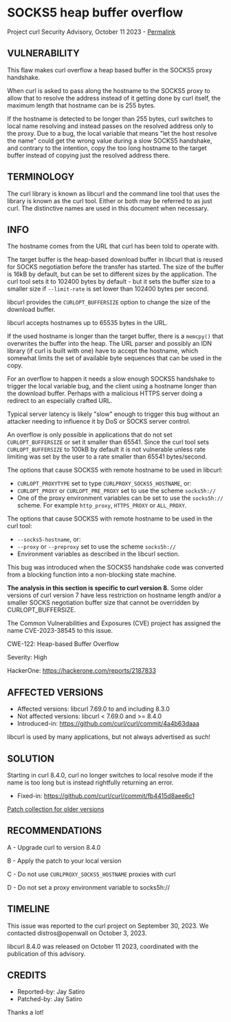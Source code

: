 SOCKS5 heap buffer overflow
===========================

Project curl Security Advisory, October 11 2023 -
[Permalink](https://curl.se/docs/CVE-2023-38545.html)

VULNERABILITY
-------------

This flaw makes curl overflow a heap based buffer in the SOCKS5 proxy
handshake.

When curl is asked to pass along the hostname to the SOCKS5 proxy to allow
that to resolve the address instead of it getting done by curl itself, the
maximum length that hostname can be is 255 bytes.

If the hostname is detected to be longer than 255 bytes, curl switches to
local name resolving and instead passes on the resolved address only to the
proxy. Due to a bug, the local variable that means "let the host resolve the
name" could get the wrong value during a slow SOCKS5 handshake, and contrary
to the intention, copy the too long hostname to the target buffer instead of
copying just the resolved address there.

TERMINOLOGY
-----------

The curl library is known as libcurl and the command line tool that uses the
library is known as the curl tool. Either or both may be referred to as just
curl. The distinctive names are used in this document when necessary.

INFO
----

The hostname comes from the URL that curl has been told to operate with.

The target buffer is the heap-based download buffer in libcurl that is reused
for SOCKS negotiation before the transfer has started. The size of the buffer
is 16kB by default, but can be set to different sizes by the application. The
curl tool sets it to 102400 bytes by default - but it sets the buffer size to
a smaller size if `--limit-rate` is set lower than 102400 bytes per second.

libcurl provides the `CURLOPT_BUFFERSIZE` option to change the size of the
download buffer.

libcurl accepts hostnames up to 65535 bytes in the URL.

If the used hostname is longer than the target buffer, there is a `memcpy()`
that overwrites the buffer into the heap. The URL parser and possibly an IDN
library (if curl is built with one) have to accept the hostname, which
somewhat limits the set of available byte sequences that can be used in the
copy.

For an overflow to happen it needs a slow enough SOCKS5 handshake to trigger
the local variable bug, and the client using a hostname longer than the
download buffer. Perhaps with a malicious HTTPS server doing a redirect to an
especially crafted URL.

Typical server latency is likely "slow" enough to trigger this bug without an
attacker needing to influence it by DoS or SOCKS server control.

An overflow is only possible in applications that do not set
`CURLOPT_BUFFERSIZE` or set it smaller than 65541. Since the curl tool sets
`CURLOPT_BUFFERSIZE` to 100kB by default it is not vulnerable unless rate
limiting was set by the user to a rate smaller than 65541 bytes/second.

The options that cause SOCKS5 with remote hostname to be used in libcurl:
- `CURLOPT_PROXYTYPE` set to type `CURLPROXY_SOCKS5_HOSTNAME`, or:
- `CURLOPT_PROXY` or `CURLOPT_PRE_PROXY` set to use the scheme `socks5h://`
- One of the proxy environment variables can be set to use the `socks5h://`
  scheme. For example `http_proxy`, `HTTPS_PROXY` or `ALL_PROXY`.

The options that cause SOCKS5 with remote hostname to be used in the curl tool:
- `--socks5-hostname`, or:
- `--proxy` or `--preproxy` set to use the scheme `socks5h://`
- Environment variables as described in the libcurl section.

This bug was introduced when the SOCKS5 handshake code was converted from a
blocking function into a non-blocking state machine.

**The analysis in this section is specific to curl version 8.** Some older
versions of curl version 7 have less restriction on hostname length and/or a
smaller SOCKS negotiation buffer size that cannot be overridden by
CURLOPT_BUFFERSIZE.

The Common Vulnerabilities and Exposures (CVE) project has assigned the name
CVE-2023-38545 to this issue.

CWE-122: Heap-based Buffer Overflow

Severity: High

HackerOne: https://hackerone.com/reports/2187833

AFFECTED VERSIONS
-----------------

- Affected versions: libcurl 7.69.0 to and including 8.3.0
- Not affected versions: libcurl < 7.69.0 and >= 8.4.0
- Introduced-in: https://github.com/curl/curl/commit/4a4b63daaa

libcurl is used by many applications, but not always advertised as such!

SOLUTION
--------

Starting in curl 8.4.0, curl no longer switches to local resolve mode if the
name is too long but is instead rightfully returning an error.

- Fixed-in: https://github.com/curl/curl/commit/fb4415d8aee6c1

[Patch collection for older versions](https://curl.se/docs/CVE-2023-38545_patches.zip)

RECOMMENDATIONS
---------------

 A - Upgrade curl to version 8.4.0

 B - Apply the patch to your local version

 C - Do not use `CURLPROXY_SOCKS5_HOSTNAME` proxies with curl

 D - Do not set a proxy environment variable to socks5h://

TIMELINE
--------

This issue was reported to the curl project on September 30, 2023. We contacted
distros@openwall on October 3, 2023.

libcurl 8.4.0 was released on October 11 2023, coordinated with the publication
of this advisory.

CREDITS
-------

- Reported-by: Jay Satiro
- Patched-by: Jay Satiro

Thanks a lot!

